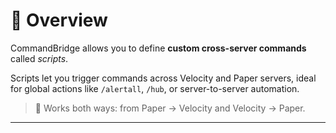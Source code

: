 # 📄 Overview

CommandBridge allows you to define **custom cross-server commands** called _scripts_.

Scripts let you trigger commands across Velocity and Paper servers, ideal for global actions like `/alertall`, `/hub`, or server-to-server automation.

> 🔁 Works both ways: from Paper → Velocity and Velocity → Paper.

---

